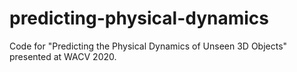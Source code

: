 # predicting-physical-dynamics
Code for "Predicting the Physical Dynamics of Unseen 3D Objects" presented at WACV 2020.
